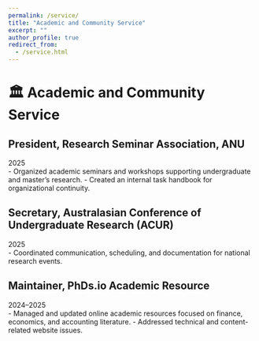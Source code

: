 ```yaml
---
permalink: /service/
title: "Academic and Community Service"
excerpt: ""
author_profile: true
redirect_from: 
  - /service.html
---
```


# 🏛 Academic and Community Service

<div class="item-title-container">
    <h2>President, Research Seminar Association, ANU</h2>
    <span class="item-meta">2025</span>
</div>
- Organized academic seminars and workshops supporting undergraduate and master’s research.  
- Created an internal task handbook for organizational continuity.  

<div class="item-title-container">
    <h2>Secretary, Australasian Conference of Undergraduate Research (ACUR)</h2>
    <span class="item-meta">2025</span>
</div>
- Coordinated communication, scheduling, and documentation for national research events.  

<div class="item-title-container">
    <h2>Maintainer, PhDs.io Academic Resource</h2>
    <span class="item-meta">2024–2025</span>
</div>
- Managed and updated online academic resources focused on finance, economics, and accounting literature.  
- Addressed technical and content-related website issues. 